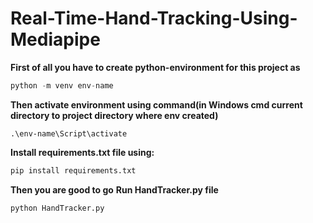 # Real-Time-Hand-Tracking-Using-Mediapipe
**First of all you have to create python-environment for this project as**
```python
python -m venv env-name
```
**Then activate environment using command(in Windows cmd current directory to project directory where env created)**
```shell
.\env-name\Script\activate
```
**Install requirements.txt file using:**
```python
pip install requirements.txt
```
**Then you are good to go**
**Run HandTracker.py file**
```python
python HandTracker.py
```
